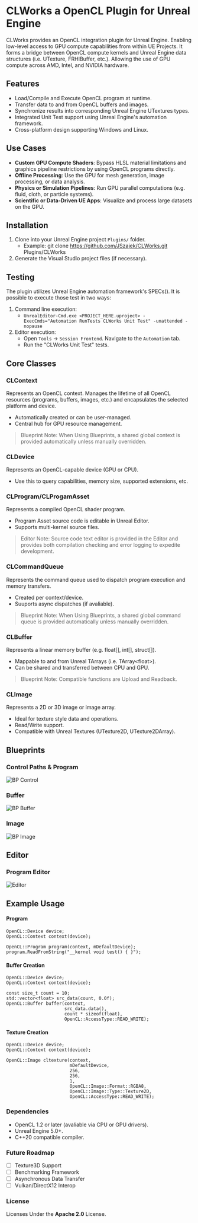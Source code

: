 # CLWorks a OpenCL Plugin for Unreal Engine
CLWorks provides an OpenCL integration plugin for Unreal Engine. Enabling low-level access to GPU compute capabilities from within UE Projects. It forms a bridge between OpenCL compute kernels and Unreal Engine data structures (i.e. UTexture, FRHIBuffer, etc.). Allowing the use of GPU compute across AMD, Intel, and NVIDIA hardware.

## Features
- Load/Compile and Execute OpenCL program at runtime.
- Transfer data to and from OpenCL buffers and images.
- Synchronize results into corresponding Unreal Engine UTextures types.
- Integrated Unit Test support using Unreal Engine's automation framework.
- Cross-platform design supporting Windows and Linux.

## Use Cases
- **Custom GPU Compute Shaders**: Bypass HLSL material limitations and graphics pipeline restrictions by using OpenCL programs directly.
- **Offline Processing**: Use the GPU for mesh generation, image processing, or data analysis.
- **Physics or Simulation Pipelines**: Run GPU parallel computations (e.g. fluid, cloth, or particle systems).
- **Scientific or Data-Driven UE Apps**: Visualize and process large datasets on the GPU.

## Installation
1) Clone into your Unreal Engine project `Plugins/` folder.
    - Example: git clone https://github.com/JSzajek/CLWorks.git Plugins/CLWorks
2) Generate the Visual Studio project files (if necessary).

## Testing
The plugin utilizes Unreal Engine automation framework's SPECs(). It is possible to execute those test in two ways:
1) Command line execution:
   - `UnrealEditor-Cmd.exe <PROJECT_HERE.uproject> -ExecCmds="Automation RunTests CLWorks Unit Test" -unattended -nopause`
2) Editor execution:
   - Open `Tools` -> `Session Frontend`. Navigate to the `Automation` tab.
   - Run the "CLWorks Unit Test" tests.


## Core Classes
### CLContext
Represents an OpenCL context. Manages the lifetime of all OpenCL resources (programs, buffers, images, etc.) and encapsulates the selected platform and device.
 - Automatically created or can be user-managed.
 - Central hub for GPU resource management.
> Blueprint Note: When Using Blueprints, a shared global context is provided automatically unless manually overridden. 

### CLDevice
Represents an OpenCL-capable device (GPU or CPU).
- Use this to query capabilities, memory size, supported extensions, etc.

### CLProgram/CLProgamAsset
Represents a compiled OpenCL shader program.
 - Program Asset source code is editable in Unreal Editor.
 - Supports multi-kernel source files.
> Editor Note: Source code text editor is provided in the Editor and provides both compilation checking and error logging to expedite development.


### CLCommandQueue
Represents the command queue used to dispatch program execution and memory transfers.
- Created per context/device.
- Suuports async dispatches (if avaliable).
> Blueprint Note: When Using Blueprints, a shared global command queue is provided automatically unless manually overridden. 


### CLBuffer
Represents a linear memory buffer (e.g. float[], int[], struct[]).
- Mappable to and from Unreal TArrays (i.e. TArray\<float>).
- Can be shared and transferred between CPU and GPU.
> Blueprint Note: Compatible functions are Upload and Readback.

### CLImage
Represents a 2D or 3D image or image array.
- Ideal for texture style data and operations.
- Read/Write support.
- Compatible with Unreal Textures (UTexture2D, UTexture2DArray).

## Blueprints
### Control Paths & Program
![BP Control](./Resources/BP_Control.png)

### Buffer
![BP Buffer](./Resources/BP_Buffer.png)

### Image
![BP Image](./Resources/BP_Image.png)



## Editor
### Program Editor
![Editor](./Resources/Program_Editor.png)

## Example Usage
#### Program 
```
OpenCL::Device device;
OpenCL::Context context(device);

OpenCL::Program program(context, mDefaultDevice);
program.ReadFromString("__kernel void test() { }");
```

#### Buffer Creation
```
OpenCL::Device device;
OpenCL::Context context(device);

const size_t count = 10;
std::vector<float> src_data(count, 0.0f);
OpenCL::Buffer buffer(context, 
                      src_data.data(), 
                      count * sizeof(float), 
                      OpenCL::AccessType::READ_WRITE);
```

#### Texture Creation
```
OpenCL::Device device;
OpenCL::Context context(device);

OpenCL::Image cltexture(context,
                        mDefaultDevice,
                        256, 
                        256, 
                        1,		
                        OpenCL::Image::Format::RGBA8, 
                        OpenCL::Image::Type::Texture2D,
                        OpenCL::AccessType::READ_WRITE);
```

### Dependencies
 - OpenCL 1.2 or later (avaliable via CPU or GPU drivers).
 - Unreal Engine 5.0+.
 - C++20 compatible compiler.

### Future Roadmap
- [ ] Texture3D Support
- [ ] Benchmarking Framework
- [ ] Asynchronous Data Transfer
- [ ] Vulkan/DirectX12 Interop

### License
Licenses Under the **Apache 2.0** License.